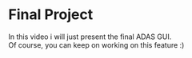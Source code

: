 # Final Project

In this video i will just present the final ADAS GUI.  
Of course, you can keep on working on this feature :)
